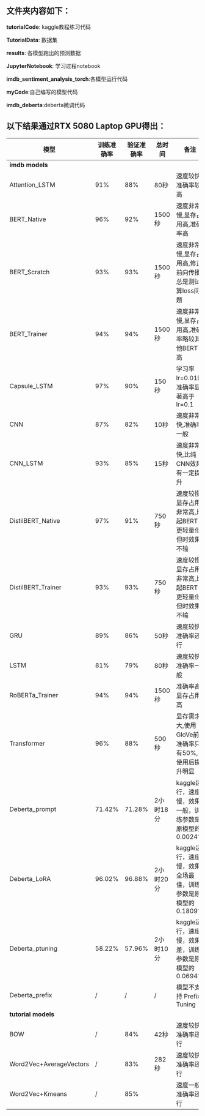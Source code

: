 ## 文件夹内容如下：
**tutorialCode**: kaggle教程练习代码

**TutorialData**: 数据集

**results**: 各模型跑出的预测数据

**JupyterNotebook**: 学习过程notebook

**imdb_sentiment_analysis_torch**:各模型运行代码

**myCode**:自己编写的模型代码

**imdb_deberta**:deberta微调代码

## 以下结果通过RTX 5080 Laptop GPU得出：
| 模型 | 训练准确率 | 验证准确率 | 总时间 | 备注                                 |
|------|-----------|-----------|--------|------------------------------------|
| **imdb models** |
| Attention_LSTM | 91% | 88% | 80秒 | 速度较快,准确率较高                         |
| BERT_Native | 96% | 92% | 1500秒 | 速度非常慢,显存占用高,准确率高                   |
| BERT_Scratch | 93% | 93% | 1500秒 | 速度非常慢,显存占用高,修正前向传播总是测试算loss问题      |
| BERT_Trainer | 94% | 94% | 1500秒 | 速度非常慢,显存占用高,准确率略较其他BERT高           |
| Capsule_LSTM | 97% | 90% | 150秒 | 学习率lr=0.01时准确率显著高于lr=0.1           |
| CNN | 87% | 82% | 10秒 | 速度非常快,准确率一般                        |
| CNN_LSTM | 93% | 85% | 15秒 | 速度非常快,比纯CNN效果有一定提升                 |
| DistilBERT_Native | 97% | 91% | 750秒 | 速度较慢,显存占用非常高,比起BERT更轻量化但时效果不输      |
| DistilBERT_Trainer | 93% | 93% | 750秒 | 速度较慢,显存占用非常高,比起BERT更轻量化但时效果不输      |
| GRU | 89% | 86% | 50秒 | 速度较快,准确率还行                         |
| LSTM | 81% | 79% | 80秒 | 速度较快,准确率一般                         |
| RoBERTa_Trainer | 94% | 94% | 1500秒 | 准确率高,显存占用高                         |
| Transformer | 96% | 88% | 500秒 | 显存需求大,使用GloVe前准确率只有50%,使用后提升明显     |
| Deberta_prompt | 71.42% | 71.28% | 2小时18分 | kaggle运行，速度慢，效果一般，训练参数是原模型的0.0024% |
| Deberta_LoRA | 96.02% | 96.88% | 2小时20分 | kaggle运行，速度慢，效果全场最佳，训练参数是原模型的0.1809% |
| Deberta_ptuning | 58.22% | 57.96% | 2小时10分 | kaggle运行，速度慢，效果差，训练参数是原模型的0.0694% |
| Deberta_prefix | / | / | /| 模型不支持 Prefix Tuning |
| **tutorial models** |
| BOW | / | 84% | 42秒 | 速度较快,准确率还行                         |
| Word2Vec+AverageVectors | / | 83% | 282秒 | 速度较快,准确率还行                         |
| Word2Vec+Kmeans | / | 85% | | 速度一般,准确率还行                         |
